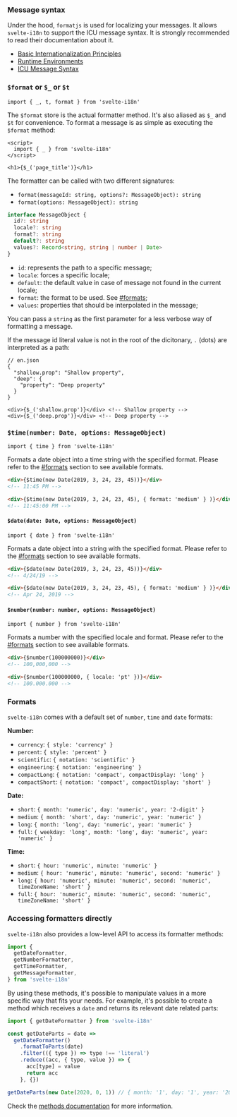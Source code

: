 ### Message syntax

Under the hood, `formatjs` is used for localizing your messages. It allows `svelte-i18n` to support the ICU message syntax. It is strongly recommended to read their documentation about it.

- [Basic Internationalization Principles](https://formatjs.io/guides/basic-i18n/)
- [Runtime Environments](https://formatjs.io/guides/runtime-environments/)
- [ICU Message Syntax](https://formatjs.io/guides/message-syntax/)

### `$format` or `$_` or `$t`

`import { _, t, format } from 'svelte-i18n'`

The `$format` store is the actual formatter method. It's also aliased as `$_` and `$t` for convenience. To format a message is as simple as executing the `$format` method:

```svelte
<script>
  import { _ } from 'svelte-i18n'
</script>

<h1>{$_('page_title')}</h1>
```

The formatter can be called with two different signatures:

- `format(messageId: string, options?: MessageObject): string`
- `format(options: MessageObject): string`

```ts
interface MessageObject {
  id?: string
  locale?: string
  format?: string
  default?: string
  values?: Record<string, string | number | Date>
}
```

- `id`: represents the path to a specific message;
- `locale`: forces a specific locale;
- `default`: the default value in case of message not found in the current locale;
- `format`: the format to be used. See [#formats](#formats);
- `values`: properties that should be interpolated in the message;

You can pass a `string` as the first parameter for a less verbose way of formatting a message.

If the message id literal value is not in the root of the dicitonary, `.` (dots) are interpreted as a path:

```jsonc
// en.json
{
  "shallow.prop": "Shallow property",
  "deep": {
    "property": "Deep property"
  }
}
```

```svelte
<div>{$_('shallow.prop')}</div> <!-- Shallow property -->
<div>{$_('deep.prop')}</div> <!-- Deep property -->
```

### `$time(number: Date, options: MessageObject)`

`import { time } from 'svelte-i18n'`

Formats a date object into a time string with the specified format. Please refer to the [#formats](#formats) section to see available formats.

```html
<div>{$time(new Date(2019, 3, 24, 23, 45))}</div>
<!-- 11:45 PM -->

<div>{$time(new Date(2019, 3, 24, 23, 45), { format: 'medium' } )}</div>
<!-- 11:45:00 PM -->
```

#### `$date(date: Date, options: MessageObject)`

`import { date } from 'svelte-i18n'`

Formats a date object into a string with the specified format. Please refer to the [#formats](#formats) section to see available formats.

```html
<div>{$date(new Date(2019, 3, 24, 23, 45))}</div>
<!-- 4/24/19 -->

<div>{$date(new Date(2019, 3, 24, 23, 45), { format: 'medium' } )}</div>
<!-- Apr 24, 2019 -->
```

#### `$number(number: number, options: MessageObject)`

`import { number } from 'svelte-i18n'`

Formats a number with the specified locale and format. Please refer to the [#formats](#formats) section to see available formats.

```html
<div>{$number(100000000)}</div>
<!-- 100,000,000 -->

<div>{$number(100000000, { locale: 'pt' })}</div>
<!-- 100.000.000 -->
```

### Formats

`svelte-i18n` comes with a default set of `number`, `time` and `date` formats:

**Number:**

- `currency`: `{ style: 'currency' }`
- `percent`: `{ style: 'percent' }`
- `scientific`: `{ notation: 'scientific' }`
- `engineering`: `{ notation: 'engineering' }`
- `compactLong`: `{ notation: 'compact', compactDisplay: 'long' }`
- `compactShort`: `{ notation: 'compact', compactDisplay: 'short' }`

**Date:**

- `short`: `{ month: 'numeric', day: 'numeric', year: '2-digit' }`
- `medium`: `{ month: 'short', day: 'numeric', year: 'numeric' }`
- `long`: `{ month: 'long', day: 'numeric', year: 'numeric' }`
- `full`: `{ weekday: 'long', month: 'long', day: 'numeric', year: 'numeric' }`

**Time:**

- `short`: `{ hour: 'numeric', minute: 'numeric' }`
- `medium`: `{ hour: 'numeric', minute: 'numeric', second: 'numeric' }`
- `long`: `{ hour: 'numeric', minute: 'numeric', second: 'numeric', timeZoneName: 'short' }`
- `full`: `{ hour: 'numeric', minute: 'numeric', second: 'numeric', timeZoneName: 'short' }`

### Accessing formatters directly

`svelte-i18n` also provides a low-level API to access its formatter methods:

```js
import {
  getDateFormatter,
  getNumberFormatter,
  getTimeFormatter,
  getMessageFormatter,
} from 'svelte-i18n'
```

By using these methods, it's possible to manipulate values in a more specific way that fits your needs. For example, it's possible to create a method which receives a `date` and returns its relevant date related parts:

```js
import { getDateFormatter } from 'svelte-i18n'

const getDateParts = date =>
  getDateFormatter()
    .formatToParts(date)
    .filter(({ type }) => type !== 'literal')
    .reduce((acc, { type, value }) => {
      acc[type] = value
      return acc
    }, {})

getDateParts(new Date(2020, 0, 1)) // { month: '1', day: '1', year: '2020' }
```

Check the [methods documentation](/docs/Methods.md#low-level-api) for more information.
